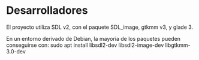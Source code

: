 # Desarrolladores

El proyecto utiliza SDL v2, con el paquete SDL_image, gtkmm v3, y glade 3.

En un entorno derivado de Debian, la mayoria de los paquetes pueden conseguirse
con: sudo apt install libsdl2-dev libsdl2-image-dev libgtkmm-3.0-dev
